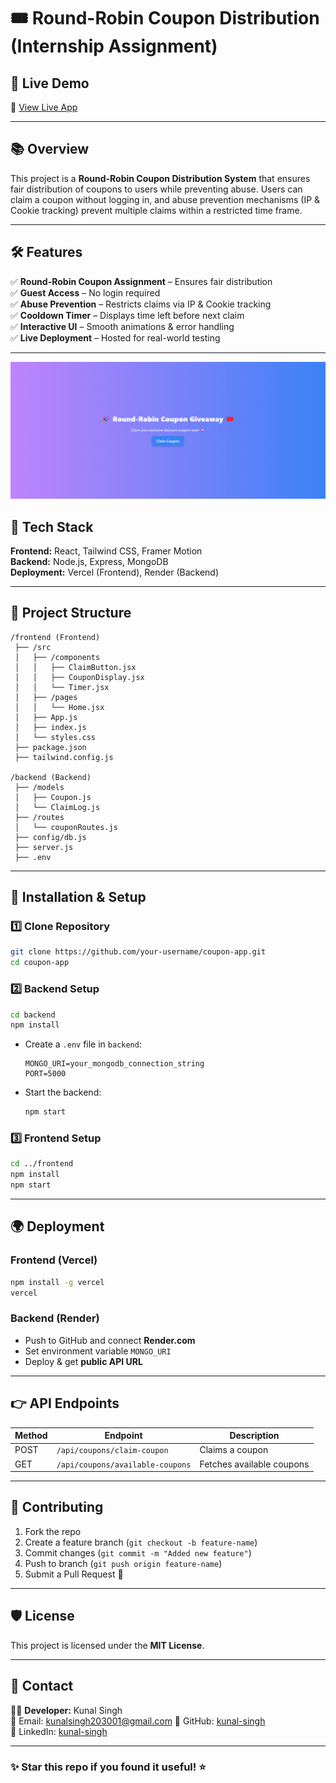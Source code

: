 # 🎟️ Round-Robin Coupon Distribution (Internship Assignment)

## 🚀 Live Demo
🔗 [View Live App](https://your-live-app-url.com)

---

## 📚 Overview

This project is a **Round-Robin Coupon Distribution System** that ensures fair distribution of coupons to users while preventing abuse. Users can claim a coupon without logging in, and abuse prevention mechanisms (IP & Cookie tracking) prevent multiple claims within a restricted time frame.

---

## 🛠️ Features

✅ **Round-Robin Coupon Assignment** – Ensures fair distribution  
✅ **Guest Access** – No login required  
✅ **Abuse Prevention** – Restricts claims via IP & Cookie tracking  
✅ **Cooldown Timer** – Displays time left before next claim  
✅ **Interactive UI** – Smooth animations & error handling  
✅ **Live Deployment** – Hosted for real-world testing  

---

![alt text](image.png)
## 🏢 Tech Stack

**Frontend:** React, Tailwind CSS, Framer Motion  
**Backend:** Node.js, Express, MongoDB  
**Deployment:** Vercel (Frontend), Render (Backend)  

---

## 💂️ Project Structure

```
/frontend (Frontend)
 ├── /src
 │   ├── /components
 │   │   ├── ClaimButton.jsx
 │   │   ├── CouponDisplay.jsx
 │   │   └── Timer.jsx
 │   ├── /pages
 │   │   └── Home.jsx
 │   ├── App.js
 │   ├── index.js
 │   └── styles.css
 ├── package.json
 ├── tailwind.config.js

/backend (Backend)
 ├── /models
 │   ├── Coupon.js
 │   └── ClaimLog.js
 ├── /routes
 │   └── couponRoutes.js
 ├── config/db.js
 ├── server.js
 ├── .env
```

---

## 🚀 Installation & Setup

### **1️⃣ Clone Repository**
```bash
git clone https://github.com/your-username/coupon-app.git
cd coupon-app
```

### **2️⃣ Backend Setup**
```bash
cd backend
npm install
```
- Create a `.env` file in `backend`:
  ```env
  MONGO_URI=your_mongodb_connection_string
  PORT=5000
  ```
- Start the backend:
  ```bash
  npm start
  ```

### **3️⃣ Frontend Setup**
```bash
cd ../frontend
npm install
npm start
```

---

## 🌍 Deployment

### **Frontend (Vercel)**
```bash
npm install -g vercel
vercel
```

### **Backend (Render)**
- Push to GitHub and connect **Render.com**  
- Set environment variable `MONGO_URI`  
- Deploy & get **public API URL**  

---

## 👉 API Endpoints

| Method | Endpoint                 | Description                 |
|--------|--------------------------|-----------------------------|
| POST   | `/api/coupons/claim-coupon` | Claims a coupon |
| GET    | `/api/coupons/available-coupons` | Fetches available coupons |

---

## 🤝 Contributing
1. Fork the repo  
2. Create a feature branch (`git checkout -b feature-name`)  
3. Commit changes (`git commit -m "Added new feature"`)  
4. Push to branch (`git push origin feature-name`)  
5. Submit a Pull Request 🚀  

---

## 🛡️ License
This project is licensed under the **MIT License**.  

---

## 💌 Contact
👨‍💻 **Developer:** Kunal Singh  
📧 Email: kunalsingh203001@gmail.com 
🔗 GitHub: [kunal-singh](https://github.com/72897)  
🔗 LinkedIn: [kunal-singh](https://linkedin.com/in/your-profile)  

---

### **✨ Star this repo if you found it useful! ⭐**

